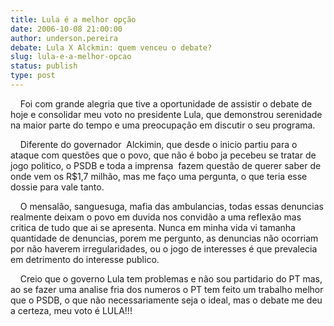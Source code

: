 ```yaml
---
title: Lula é a melhor opção
date: 2006-10-08 21:00:00
author: underson.pereira
debate: Lula X Alckmin: quem venceu o debate?
slug: lula-e-a-melhor-opcao
status: publish 
type: post
---
```


    Foi com grande alegria que tive a oportunidade de
assistir o debate de hoje e consolidar meu voto no presidente Lula, que
demonstrou serenidade na maior parte do tempo e uma preocupação em
discutir o seu programa.  

    Diferente do governador  Alckimin, que desde o
inicio partiu para o ataque com questões que o povo, que não é bobo ja
pecebeu se tratar de jogo politico, o PSDB e toda a imprensa 
fazem questão de querer saber de onde vem os R$1,7 milhão, mas me faço
uma pergunta, o que teria esse dossie para vale tanto.   

    O mensalão, sanguesuga, mafia das ambulancias, todas
essas denuncias realmente deixam o povo em duvida nos convidão a uma
reflexão mas critica de tudo que ai se apresenta. Nunca em minha vida
vi tamanha quantidade de denuncias, porem me pergunto, as denuncias não
ocorriam por não haverem irregularidades, ou o jogo de interesses é que
prevalecia em detrimento do interesse publico.     

    Creio que o governo Lula tem problemas e não sou
partidario do PT mas, ao se fazer uma analise fria dos numeros o PT tem
feito um trabalho melhor que o PSDB, o que não necessariamente seja o
ideal, mas o debate me deu a certeza, meu voto é LULA!!!  

  


